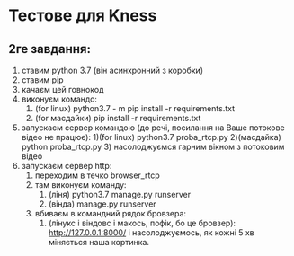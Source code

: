 # Тестове для Kness
## 2ге завдання:
1) ставим python 3.7 (він асинхронний з коробки)  
2) ставим pip
3) качаєм цей говнокод
4) виконуєм командо: 
    1) (for linux) python3.7 - m pip install -r requirements.txt
    2) (for масдайки) pip install -r requirements.txt
5) запускаєм сервер командою (до речі, посилання на Ваше потокове відео не працює):
     1)(for linux) python3.7 proba_rtcp.py
     2)(масдайка) python proba_rtcp.py
     3) насолоджуємся гарним вікном з потоковим відео
 6) запускаєм сервер http: 
    1) переходим в течко browser_rtcp
    2) там виконуєм команду:
        1) (ліня) python3.7 manage.py runserver
        2) (вінда) manage.py runserver
    3) вбиваєм в командний рядок бровзера:
        1) (лінукс і віндовс і макось, пофік, бо це бровзер): http://127.0.0.1:8000/ і насолоджуємось, як кожні 5 хв міняється наша кортинка.